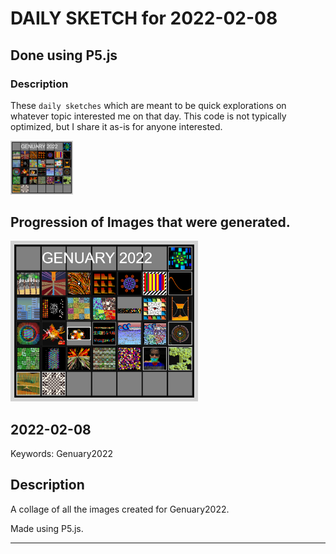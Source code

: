 # DAILY SKETCH for 2022-02-08

## Done using P5.js

### Description

These `daily sketches` which are meant to be quick explorations     on whatever topic interested me on that day. This code is not typically optimized, but I share it as-is     for anyone interested.

<img src = 'images/keep_2022-02-08-14-54-56.png' width = '100'> 

## Progression of Images that were generated.

<img src = 'images/keep_2022-02-08-14-54-56.png' width = '300'> 




## 2022-02-08
Keywords: Genuary2022
 

## Description 

 A collage of all the images created for Genuary2022.
 

Made using P5.js. 

-----

